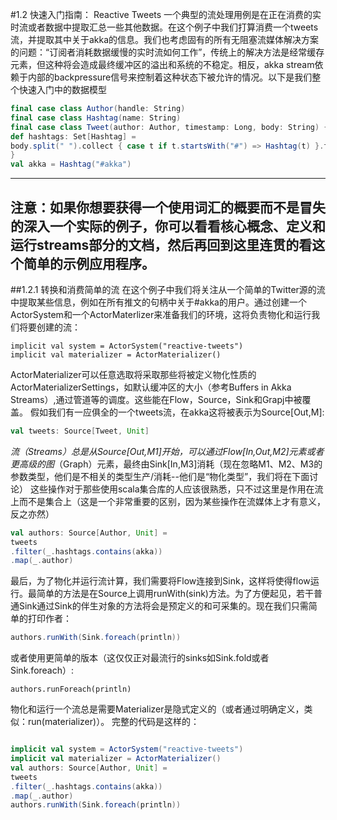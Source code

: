 #1.2 快速入门指南： Reactive Tweets
一个典型的流处理用例是在正在消费的实时流或者数据中提取汇总一些其他数据。在这个例子中我们打算消费一个tweets流，并提取其中关于akka的信息。我们也考虑固有的所有无阻塞流媒体解决方案的问题：“订阅者消耗数据缓慢的实时流如何工作”，传统上的解决方法是经常缓存元素，但这种将会造成最终缓冲区的溢出和系统的不稳定。相反，akka stream依赖于内部的backpressure信号来控制着这种状态下被允许的情况。以下是我们整个快速入门中的数据模型
```scala
final case class Author(handle: String)
final case class Hashtag(name: String)
final case class Tweet(author: Author, timestamp: Long, body: String) {
def hashtags: Set[Hashtag] =
body.split(" ").collect { case t if t.startsWith("#") => Hashtag(t) }.toSet
}
val akka = Hashtag("#akka")
```

---
注意：如果你想要获得一个使用词汇的概要而不是冒失的深入一个实际的例子，你可以看看核心概念、定义和运行streams部分的文档，然后再回到这里连贯的看这个简单的示例应用程序。
---




##1.2.1 转换和消费简单的流
在这个例子中我们将关注从一个简单的Twitter源的流中提取某些信息，例如在所有推文的句柄中关于#akka的用户。通过创建一个ActorSystem和一个ActorMaterlizer来准备我们的环境，这将负责物化和运行我们将要创建的流：
```
implicit val system = ActorSystem("reactive-tweets")
implicit val materializer = ActorMaterializer()
```
ActorMaterializer可以任意选取将采取那些将被定义物化性质的ActorMaterializerSettings，如默认缓冲区的大小（参考Buffers in Akka Streams）,通过管道等的调度。这些能在Flow，Source，Sink和Grapj中被覆盖。
假如我们有一应俱全的一个tweets流，在akka这将被表示为Source[Out,M]:
```scala
val tweets: Source[Tweet, Unit]
```
*流（Streams）*总是从Source[Out,M1]开始，可以通过Flow[In,Out,M2]元素或者更高级的*图*（Graph）元素，最终由Sink[In,M3]消耗（现在忽略M1、M2、M3的参数类型，他们是不相关的类型生产/消耗--他们是“物化类型”，我们将在下面讨论）
这些操作对于那些使用scala集合库的人应该很熟悉，只不过这里是作用在流上而不是集合上（这是一个非常重要的区别，因为某些操作在流媒体上才有意义，反之亦然）
```scala
val authors: Source[Author, Unit] =
tweets
.filter(_.hashtags.contains(akka))
.map(_.author)
```

最后，为了物化并运行流计算，我们需要将Flow连接到Sink，这样将使得flow运行。最简单的方法是在Source上调用runWith(sink)方法。为了方便起见，若干普通Sink通过Sink的伴生对象的方法将会是预定义的和可采集的。现在我们只需简单的打印作者：
```scala
authors.runWith(Sink.foreach(println))
```
或者使用更简单的版本（这仅仅正对最流行的sinks如Sink.fold或者Sink.foreach）:
```
authors.runForeach(println)

```

物化和运行一个流总是需要Materializer是隐式定义的（或者通过明确定义，类似：run(materializer)）。
完整的代码是这样的：
```scala

implicit val system = ActorSystem("reactive-tweets")
implicit val materializer = ActorMaterializer()
val authors: Source[Author, Unit] =
tweets
.filter(_.hashtags.contains(akka))
.map(_.author)
authors.runWith(Sink.foreach(println))

```
